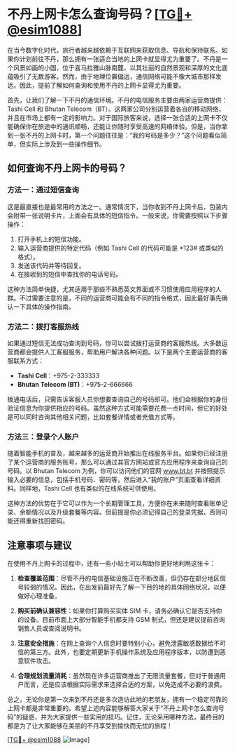 # 不丹上网卡怎么查询号码？[[TG💪+ @esim1088](https://t.me/s/esim1088)]

在当今数字化时代，旅行者越来越依赖于互联网来获取信息、导航和保持联系。如果你计划前往不丹，那么拥有一张适合当地的上网卡就显得尤为重要了。不丹是一个风景如画的小国，位于喜马拉雅山脉南麓，以其壮丽的自然景观和深厚的文化底蕴吸引了无数游客。然而，由于地理位置偏远，通信网络可能不像大城市那样发达。因此，提前了解如何查询和使用不丹的上网卡显得尤为重要。

首先，让我们了解一下不丹的通信环境。不丹的电信服务主要由两家运营商提供：Tashi Cell 和 Bhutan Telecom（BT）。这两家公司分别运营着各自的移动网络，并且在市场上都有一定的影响力。对于国际旅客来说，选择一张合适的上网卡不仅能确保你在旅途中的通讯顺畅，还能让你随时享受高速的网络体验。但是，当你拿到一张不丹的上网卡时，第一个问题往往是：“我的号码是多少？”这个问题看似简单，但实际上涉及到一些操作细节。

## 如何查询不丹上网卡的号码？

### 方法一：通过短信查询

这是最直接也是最常用的方法之一。通常情况下，当你收到不丹上网卡后，包装内会附带一张说明卡片，上面会有具体的短信指令。一般来说，你需要按照以下步骤操作：

1. 打开手机上的短信功能。
2. 输入运营商提供的特定代码（例如 Tashi Cell 的代码可能是 *123# 或类似的格式）。
3. 发送该代码并等待回复。
4. 在接收到的短信中查找你的电话号码。

这种方法简单快捷，尤其适用于那些不熟悉英文界面或不习惯使用应用程序的人群。不过需要注意的是，不同的运营商可能会有不同的指令格式，因此最好事先确认一下具体的操作指南。

### 方法二：拨打客服热线

如果通过短信无法成功查询到号码，你可以尝试拨打运营商的客服热线。大多数运营商都会提供人工客服服务，帮助用户解决各种问题。以下是两个主要运营商的客服联系方式：

- **Tashi Cell**：+975-2-333333
- **Bhutan Telecom (BT)**：+975-2-666666

拨通电话后，只需告诉客服人员你想要查询自己的号码即可。他们会根据你的身份验证信息为你提供相应的号码。虽然这种方式可能需要花费一点时间，但它的好处是可以同时咨询其他相关问题，比如套餐详情或者充值方式等。

### 方法三：登录个人账户

随着智能手机的普及，越来越多的运营商开始推出在线服务平台。如果你已经注册了某个运营商的服务账号，那么可以通过其官方网站或官方应用程序来查询自己的号码。以 Bhutan Telecom 为例，你可以访问他们的官网 www.bt.bt 并按照提示输入必要的信息，包括手机号码、密码等，然后进入“我的账户”页面查看详细资料。同样地，Tashi Cell 也有类似的在线系统可供使用。

这种方法的优势在于它可以作为一个长期管理工具，方便你在未来随时查看账单记录、余额情况以及升级套餐等内容。但前提是你必须记得自己的登录凭据，否则可能还得重新找回密码。

## 注意事项与建议

在使用不丹上网卡的过程中，还有一些小贴士可以帮助你更好地利用这张卡：

1. **检查覆盖范围**：尽管不丹的电信基础设施正在不断改善，但仍存在部分地区信号较弱的情况。因此，在出发前最好先了解一下目的地的具体网络状况，以便做好心理准备。
   
2. **购买前确认兼容性**：如果你打算购买实体 SIM 卡，请务必确认它是否支持你的设备。目前市面上大部分智能手机都支持 GSM 制式，但还是建议提前咨询销售人员或查阅说明书。
   
3. **注意安全措施**：在网上查询个人信息时要特别小心，避免泄露敏感数据给不可信的第三方。此外，也要定期更新手机操作系统及应用程序版本，以防遭到恶意软件攻击。
   
4. **合理规划流量消耗**：虽然现在许多运营商推出了无限流量套餐，但对于普通用户而言，还是应该根据实际需求来选择合适的方案，以免造成不必要的浪费。

总之，无论你是第一次来到不丹还是多次造访此地的老朋友，拥有一个稳定可靠的上网卡都是非常重要的。希望上述内容能够解答大家关于“不丹上网卡怎么查询号码”的疑惑，并为大家提供一些实用的技巧。记住，无论采用哪种方法，最终目的都是为了让大家能够在美丽的不丹享受到愉快而无忧的旅程！

[[TG💪+ @esim1088](https://t.me/s/esim1088) ![Image](https://i.postimg.cc/4NQfJmqS/Snipaste-2025-05-13-00-14-12.png)]